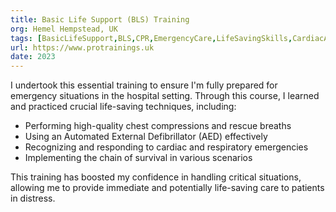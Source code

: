 ```yaml
---
title: Basic Life Support (BLS) Training
org: Hemel Hempstead, UK
tags: [BasicLifeSupport,BLS,CPR,EmergencyCare,LifeSavingSkills,CardiacArrest,RespiratoryEmergencies,AED,PatientSafety,HealthcareTraining]
url: https://www.protrainings.uk
date: 2023
---
```


I undertook this essential training to ensure I'm fully prepared for emergency situations in the hospital setting. Through this course, I learned and practiced crucial life-saving techniques, including:
- Performing high-quality chest compressions and rescue breaths
- Using an Automated External Defibrillator (AED) effectively
- Recognizing and responding to cardiac and respiratory emergencies
- Implementing the chain of survival in various scenarios

This training has boosted my confidence in handling critical situations, allowing me to provide immediate and potentially life-saving care to patients in distress.
